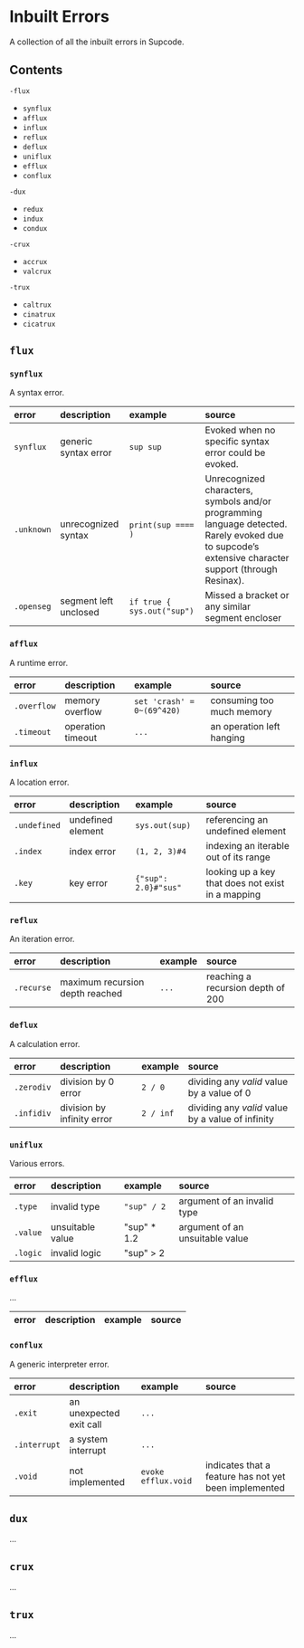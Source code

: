 # Inbuilt Errors

A collection of all the inbuilt errors in Supcode.


## Contents

`-flux`
- `synflux`
- `afflux`
- `influx`
- `reflux`
- `deflux`
- `uniflux`
- `efflux`
- `conflux`

`-dux`
- `redux`
- `indux`
- `condux`

`-crux`
- `accrux`
- `valcrux`

`-trux`
- `caltrux`
- `cinatrux`
- `cicatrux`


## `flux`

### `synflux`

A syntax error.

| error | description | example | source |
| :---- | :---------- | :------ | :----- |
| `synflux` | generic syntax error | `sup sup` | Evoked when no specific syntax error could be evoked.
| `.unknown` | unrecognized syntax | `print(sup ==== )` | Unrecognized characters, symbols and/or programming language detected. Rarely evoked due to supcode’s extensive character support (through Resinax). |
| `.openseg` | segment left unclosed | `if true { sys.out("sup")` | Missed a bracket or any similar segment encloser |

### `afflux`

A runtime error.

| error | description | example | source |
| :---- | :---------- | :------ | :----- |
| `.overflow` | memory overflow | `set 'crash' = 0~(69^420)` | consuming too much memory |
| `.timeout` | operation timeout | `...` | an operation left hanging |

### `influx`

A location error.

| error | description | example | source |
| :---- | :---------- | :------ | :----- |
| `.undefined` | undefined element | `sys.out(sup)` | referencing an undefined element
| `.index` | index error | `(1, 2, 3)#4` | indexing an iterable out of its range |
| `.key` | key error | `{"sup": 2.0}#"sus"` | looking up a key that does not exist in a mapping |

### `reflux`

An iteration error.

| error | description | example | source |
| :---- | :---------- | :------ | :----- |
| `.recurse` | maximum recursion depth reached | `...` | reaching a recursion depth of 200 |

### `deflux`

A calculation error.

| error | description | example | source |
| :---- | :---------- | :------ | :----- |
| `.zerodiv` | division by 0 error | `2 / 0` | dividing any *valid* value by a value of 0 |
| `.infidiv` | division by infinity error | `2 / inf` | dividing any *valid* value by a value of infinity |

### `uniflux`

Various errors.

| error | description | example | source |
| :---- | :---------- | :------ | :----- |
| `.type` | invalid type | `"sup" / 2` | argument of an invalid type |
| `.value` | unsuitable value | "sup" * 1.2 | argument of an unsuitable value |
| `.logic` | invalid logic | "sup" > 2 | |

### `efflux`

...

| error | description | example | source |
| :---- | :---------- | :------ | :----- |


### `conflux`

A generic interpreter error.

| error | description | example | source |
| :---- | :---------- | :------ | :----- |
| `.exit` | an unexpected exit call | `...` | |
| `.interrupt` | a system interrupt | `...` | |
| `.void` | not implemented | `evoke efflux.void` | indicates that a feature has not yet been implemented |


## `dux`

...


## `crux`

...


## `trux`

...
